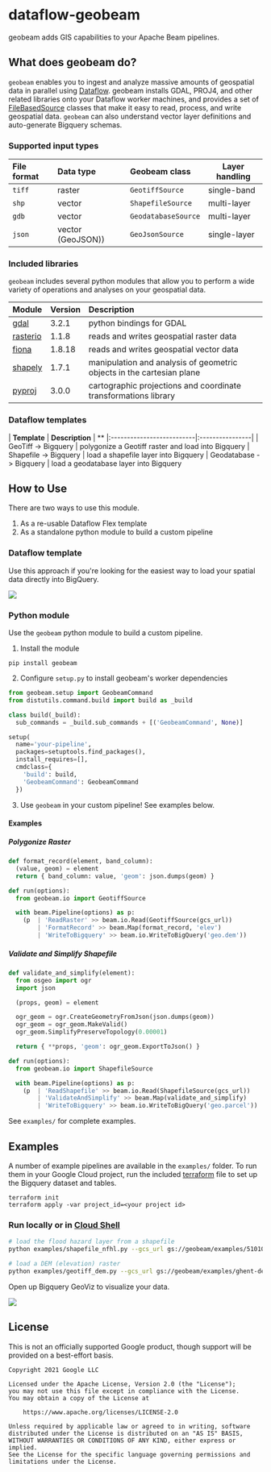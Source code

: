 # dataflow-geobeam

geobeam adds GIS capabilities to your Apache Beam pipelines.

## What does geobeam do?

`geobeam` enables you to ingest and analyze massive amounts of geospatial data in parallel using [Dataflow](7).
geobeam installs GDAL, PROJ4, and other related libraries onto your
Dataflow worker machines, and provides a set of [FileBasedSource](1)
classes that make it easy to read, process, and write geospatial data. `geobeam` can also
understand vector layer definitions and auto-generate Bigquery schemas.

### Supported input types

| **File format** | **Data type** | **Geobeam class**   | **Layer handling**
|:----------------|:--------------|:--------------------|--------------------|
| `tiff`         | raster        | `GeotiffSource`     | single-band
| `shp`          | vector        | `ShapefileSource`   | multi-layer
| `gdb`          | vector        | `GeodatabaseSource` | multi-layer
| `json`         | vector (GeoJSON))  | `GeoJsonSource`      | single-layer

### Included libraries

`geobeam` includes several python modules that allow you to perform a wide variety of operations and analyses on your geospatial data.

| **Module**      | **Version** | **Description** |
|:----------------|:------------|:----------------|
| [gdal](2)       | 3.2.1       | python bindings for GDAL
| [rasterio](3)   | 1.1.8       | reads and writes geospatial raster data
| [fiona](4)      | 1.8.18      | reads and writes geospatial vector data
| [shapely](5)    | 1.7.1       | manipulation and analysis of geometric objects in the cartesian plane
| [pyproj](6)     | 3.0.0       | cartographic projections and coordinate transformations library

### Dataflow templates

| **Template**              | **Description** | **
|:--------------------------|:----------------|
| GeoTiff -> Bigquery       | polygonize a Geotiff raster and load into Bigquery
| Shapefile -> Bigquery     | load a shapefile layer into Bigquery
| Geodatabase -> Bigquery   | load a geodatabase layer into Bigquery


## How to Use

There are two ways to use this module. 
1. As a re-usable Dataflow Flex template
2. As a standalone python module to build a custom pipeline

### Dataflow template
Use this approach if you're looking for the easiest way to load your spatial data directly into BigQuery. 

![](https://storage.googleapis.com/geobeam/examples/geobeam-dataflow-job-example.png)


### Python module
Use the `geobeam` python module to build a custom pipeline.

1. Install the module
```
pip install geobeam
```

2. Configure `setup.py` to install geobeam's worker dependencies
```py
from geobeam.setup import GeobeamCommand
from distutils.command.build import build as _build

class build(_build):
  sub_commands = _build.sub_commands + [('GeobeamCommand', None)]

setup(
  name='your-pipeline',
  packages=setuptools.find_packages(),
  install_requires=[],
  cmdclass={
    'build': build,
    'GeobeamCommand': GeobeamCommand
  })
```

3. Use `geobeam` in your custom pipeline! See examples below.

#### Examples

##### Polygonize Raster
```py
def format_record(element, band_column):
  (value, geom) = element
  return { band_column: value, 'geom': json.dumps(geom) }

def run(options):
  from geobeam.io import GeotiffSource

  with beam.Pipeline(options) as p:
    (p  | 'ReadRaster' >> beam.io.Read(GeotiffSource(gcs_url))
        | 'FormatRecord' >> beam.Map(format_record, 'elev')
        | 'WriteToBigquery' >> beam.io.WriteToBigQuery('geo.dem'))
```

##### Validate and Simplify Shapefile

```py
def validate_and_simplify(element):
  from osgeo import ogr
  import json

  (props, geom) = element

  ogr_geom = ogr.CreateGeometryFromJson(json.dumps(geom))
  ogr_geom = ogr_geom.MakeValid()
  ogr_geom.SimplifyPreserveTopology(0.00001)

  return { **props, 'geom': ogr_geom.ExportToJson() }

def run(options):
  from geobeam.io import ShapefileSource

  with beam.Pipeline(options) as p:
    (p  | 'ReadShapefile' >> beam.io.Read(ShapefileSource(gcs_url))
        | 'ValidateAndSimplify' >> beam.Map(validate_and_simplify)
        | 'WriteToBigquery' >> beam.io.WriteToBigQuery('geo.parcel'))
```

See `examples/` for complete examples.

## Examples

A number of example pipelines are available in the `examples/` folder.
To run them in your Google Cloud project, run the included [terraform](9) file to set up the Bigquery dataset and tables.

```
terraform init
terraform apply -var project_id=<your project id>
```

### Run locally or in [Cloud Shell](8)
```bash
# load the flood hazard layer from a shapefile
python examples/shapefile_nfhl.py --gcs_url gs://geobeam/examples/510104_20170217.zip --dataset geobeam --table FLD_HAZ_AR --layer_name S_FLD_HAZ_AR

# load a DEM (elevation) raster
python examples/geotiff_dem.py --gcs_url gs://geobeam/examples/ghent-dem-1m.tif --dataset geobeam --table dem --band_column elev --centroid_only=true
```

Open up Bigquery GeoViz to visualize your data.

![](https://storage.googleapis.com/geobeam/examples/geobeam-nfhl-geoviz-example.png)


## License

This is not an officially supported Google product, though support will be provided on a best-effort basis.

```
Copyright 2021 Google LLC

Licensed under the Apache License, Version 2.0 (the "License");
you may not use this file except in compliance with the License.
You may obtain a copy of the License at

    https://www.apache.org/licenses/LICENSE-2.0

Unless required by applicable law or agreed to in writing, software
distributed under the License is distributed on an "AS IS" BASIS,
WITHOUT WARRANTIES OR CONDITIONS OF ANY KIND, either express or implied.
See the License for the specific language governing permissions and
limitations under the License.
```


[1]: https://beam.apache.org/releases/pydoc/2.4.0/apache_beam.io.filebasedsource.html
[2]: https://pypi.org/project/GDAL/
[3]: https://pypi.org/project/rasterio/
[4]: https://pypi.org/project/Fiona/
[5]: https://pypi.org/project/Shapely/
[6]: https://pypi.org/project/pyproj/ 
[7]: https://cloud.google.com/dataflow
[8]: https://cloud.google.com/shell
[9]: https://www.terraform.io/
